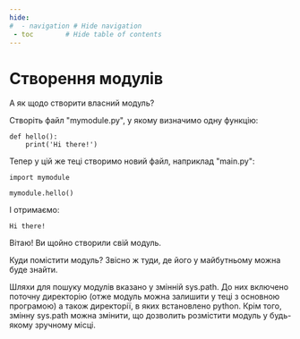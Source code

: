 ```yaml
---
hide:
#  - navigation # Hide navigation
 - toc        # Hide table of contents
---
```


# Створення модулів

А як щодо створити власний модуль?

Створіть файл "mymodule.py",
у якому визначимо одну функцію:

	def hello():
		print('Hi there!')

Тепер у цій же теці створимо новий файл, наприклад "main.py":

	import mymodule

	mymodule.hello()
	
І отримаємо:

	Hi there!

Вітаю! Ви щойно створили свій модуль.

Куди помістити модуль? 
Звісно ж туди, 
де його у майбутньому можна буде знайти.

Шляхи для пошуку модулів 
вказано у змінній sys.path.
До них включено 
поточну директорію
(отже модуль можна залишити
у теці з основною програмою)
а також директорії, 
в яких встановлено python.
Крім того, змінну sys.path можна змінити,
що дозволить розмістити модуль у будь-якому зручному місці.
